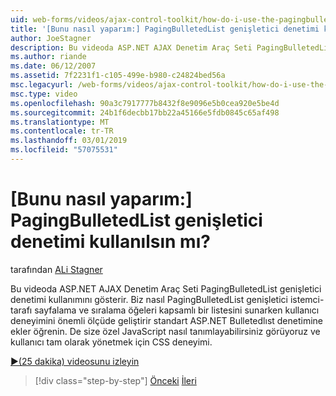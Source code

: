 ```yaml
---
uid: web-forms/videos/ajax-control-toolkit/how-do-i-use-the-pagingbulletedlist-extender-control
title: '[Bunu nasıl yaparım:] PagingBulletedList genişletici denetimi kullanılsın mı? | Microsoft Docs'
author: JoeStagner
description: Bu videoda ASP.NET AJAX Denetim Araç Seti PagingBulletedList genişletici denetimi kullanımını gösterir. Biz öğrenin nasıl PagingBulletedList extende...
ms.author: riande
ms.date: 06/12/2007
ms.assetid: 7f2231f1-c105-499e-b980-c24824bed56a
msc.legacyurl: /web-forms/videos/ajax-control-toolkit/how-do-i-use-the-pagingbulletedlist-extender-control
msc.type: video
ms.openlocfilehash: 90a3c7917777b8432f8e9096e5b0cea920e5be4d
ms.sourcegitcommit: 24b1f6decbb17bb22a45166e5fdb0845c65af498
ms.translationtype: MT
ms.contentlocale: tr-TR
ms.lasthandoff: 03/01/2019
ms.locfileid: "57075531"
---
```

<a name="how-do-i-use-the-pagingbulletedlist-extender-control"></a>[Bunu nasıl yaparım:] PagingBulletedList genişletici denetimi kullanılsın mı?
====================
tarafından [ALi Stagner](https://github.com/JoeStagner)

Bu videoda ASP.NET AJAX Denetim Araç Seti PagingBulletedList genişletici denetimi kullanımını gösterir. Biz nasıl PagingBulletedList genişletici istemci-tarafı sayfalama ve sıralama öğeleri kapsamlı bir listesini sunarken kullanıcı deneyimini önemli ölçüde geliştirir standart ASP.NET Bulletedlıst denetimine ekler öğrenin. De size özel JavaScript nasıl tanımlayabilirsiniz görüyoruz ve kullanıcı tam olarak yönetmek için CSS deneyimi.

[&#9654;(25 dakika) videosunu izleyin](https://channel9.msdn.com/Blogs/ASP-NET-Site-Videos/how-do-i-use-the-pagingbulletedlist-extender-control)

> [!div class="step-by-step"]
> [Önceki](how-do-i-use-the-aspnet-ajax-listsearch-extender.md)
> [İleri](how-do-i-use-the-numericupdown-extender-control.md)
